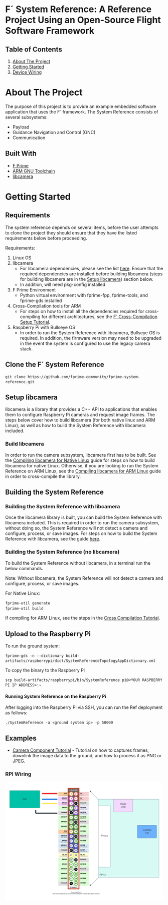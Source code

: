 # F´ System Reference: A Reference Project Using an Open-Source Flight Software Framework

## Table of Contents 
1. [About The Project](#about-the-project)
2. [Getting Started](#getting-started)
3. [Device Wiring](#Device-Wiring)

# About The Project
The purpose of this project is to provide an example embedded software application that uses the F´ framework. 
The System Reference consists of several subsystems: 
- Payload
- Guidance Navigation and Control (GNC)
- Communication 

## Built With
- [F Prime](https://github.com/nasa/fprime) 
- [ARM GNU Toolchain](https://developer.arm.com/downloads/-/arm-gnu-toolchain-downloads)
- [libcamera](https://www.raspberrypi.com/documentation/computers/camera_software.html)

# Getting Started

## Requirements 
The system reference depends on several items, before the user attempts to clone the project they should ensure that they have the listed requirements below before proceeding. 

Requirements:
1. Linux OS
2. libcamera
   - For libcamera dependencies, please see the list [here](https://github.com/raspberrypi/libcamera#dependencies). Ensure that the required dependencies are installed before building libcamera (steps for building libcamera are in the [Setup libcamera](#build-libcamera)) section below.
   - In addition, will need pkg-config installed
3. F Prime Environment
   - Python virtual environment with fprime-fpp, fprime-tools, and fprime-gds installed
4. Cross-Compilation tools for ARM
   - For steps on how to install all the dependencies required for cross-compiling for different architectures, see the [F´ Cross-Compilation Setup Tutorial](https://github.com/nasa/fprime/blob/devel/docs/Tutorials/CrossCompilationSetup/CrossCompilationSetupTutorial.md).
5. Raspberry Pi with Bullseye OS
   - In order to run the System Reference with libcamera, Bullseye OS is required. In addition, the firmware version may need to be upgraded in the event the system is configured to use the legacy camera stack.


## Clone the F´ System Reference
```
git clone https://github.com/fprime-community/fprime-system-reference.git
```

## Setup libcamera
libcamera is a library that provides a C++ API to applications that enables them to configure Raspberry Pi cameras and request image frames. The steps below cover how to build libcamera (for both native linux and ARM Linux), as well as how to build the System Reference with libcamera included.

### Build libcamera
In order to run the camera subsystem, libcamera first has to be built. See the [Compiling libcamera for Native Linux](./docs/integration/camera/compiling-libcamera.md#compiling-libcamera-for-native-linux) guide for steps on how to build libcamera for native Linux. Otherwise, if you are looking to run the System Reference on ARM Linux, see the [Compiling libcamera for ARM Linux](./docs/integration/camera/compiling-libcamera.md#cross-compiling-libcamera-for-arm-linux) guide in order to cross-compile the library.

## Building the System Reference

### Building the System Reference with libcamera
Once the libcamera library is built, you can build the System Reference with libcamera included. This is required in order to run the camera subsystem, without doing so, the System Reference will not detect a camera and configure, process, or save images. For steps on how to build the System Reference with libcamera, see the guide [here](./docs/integration/camera/building-system-ref-with-libcamera.md).

### Building the System Reference (no libcamera)
To build the System Reference without libcamera, in a terminal run the below commands.

Note: Without libcamera, the System Reference will not detect a camera and configure, process, or save images.

For Native Linux:
```bash
fprime-util generate
fprime-util build
```

If compiling for ARM Linux, see the steps in the [Cross Compilation Tutorial](https://github.com/nasa/fprime/blob/devel/docs/Tutorials/CrossCompilationSetup/CrossCompilationTutorial.md).


## Upload to the Raspberry Pi
To run the ground system:
```
fprime-gds -n --dictionary build-artifacts/raspberrypi/dict/SystemReferenceTopologyAppDictionary.xml
```

To copy the binary to the Raspberry Pi 
```
scp build-artifacts/raspberrypi/bin/SystemReference pi@<YOUR RASPBERRY PI IP ADDRESS>:~
```
#### Running System Reference on the Raspberry Pi
After logging into the Raspberry Pi via SSH, you can run the Ref deployment as follows: 
```
./SystemReference -a <ground system ip> -p 50000
```

## Examples
- [Camera Component Tutorial](./docs//integration/camera/example.md) - Tutorial on how to captures frames, downlink the image data to the ground, and how to process it as PNG or JPEG.

### RPI Wiring
![wiring diagram](./docs/img/wiring-diagram.png)
